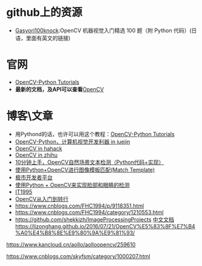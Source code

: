 # github上的资源
* [Gasyori100knock](https://github.com/yoyoyo-yo/Gasyori100knock):OpenCV 机器视觉入门精选 100 题（附 Python 代码）(日语，里面有英文的链接)

# 官网
* [OpenCV-Python Tutorials](https://docs.opencv.org/4.0.1/d6/d00/tutorial_py_root.html)
* **最新的文档，及API可以查看**[OpenCV ](https://docs.opencv.org/master/index.html)

# 博客\文章
* 用Pythond的话，也许可以用这个教程：[OpenCV-Python Tutorials](https://docs.opencv.org/3.0-beta/doc/py_tutorials/py_tutorials.html)
* [OpenCV-Python，计算机视觉开发利器 in juejin](https://juejin.im/post/5bd008495188252af044803b)
* [OpenCV in hahack](https://www.hahack.com/tags/OpenCV/)
* [OpenCV in zhihu](https://www.zhihu.com/topic/19587715/hot)
* [10分钟上手，OpenCV自然场景文本检测（Python代码+实现）](http://www.cvmart.net/community/article/detail/326)
* [使用Python+OpenCV进行图像模板匹配(Match Template)](http://bluewhale.cc/2017-09-22/use-python-opencv-for-image-template-matching-match-template.html)
* [极市开发者平台](http://www.cvmart.net/community)
* [使用Python + OpenCV来实现脸部和眼睛的检测](http://bluewhale.cc/2017-07-28/use-python-and-opencv-to-detect-faces-and-eyes.html)
* [IT1995](https://blog.csdn.net/qq78442761/article/category/6668919/3?)
* [OpenCV从入门到转行](https://blog.csdn.net/dcrmg/column/info/13716)
*  https://www.cnblogs.com/FHC1994/p/9118351.html
*  https://www.cnblogs.com/FHC1994/category/1210553.html
* https://github.com/shekkizh/ImageProcessingProjects
[中文文档](http://www.opencv.org.cn/opencvdoc/2.3.2/html/doc/tutorials/tutorials.html)
https://lizonghang.github.io/2016/07/21/OpenCV%E5%83%8F%E7%B4%A0%E4%B8%8E%E9%80%9A%E9%81%93/

https://www.kancloud.cn/aollo/aolloopencv/259610


https://www.cnblogs.com/skyfsm/category/1000207.html



